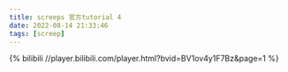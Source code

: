 ```yaml
---
title: screeps 官方tutorial 4
date: 2022-08-14 21:33:46
tags: [screep]
---
```


{% bilibili //player.bilibili.com/player.html?bvid=BV1ov4y1F7Bz&page=1 %}